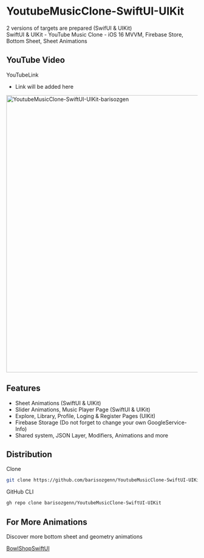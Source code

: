 
# YoutubeMusicClone-SwiftUI-UIKit
2 versions of targets are prepared (SwifUI & UIKit)</br>
SwiftUI & UIKit - YouTube Music Clone - iOS 16 MVVM, Firebase Store, Bottom Sheet, Sheet Animations


## YouTube Video

YouTubeLink
- Link will be added here
<img src="https://repository-images.githubusercontent.com/567665729/5ac3daaf-b73d-44e5-a143-8edd2c629f1e" width="729" title="YoutubeMusicClone-SwiftUI-UIKit-barisozgen"/>


## Features

- Sheet Animations (SwiftUI & UIKit)
- Slider Animations, Music Player Page (SwiftUI & UIKit)
- Explore, Library, Profile, Loging & Register Pages (UIKit)
- Firebase Storage (Do not forget to change your own GoogleService-Info)
- Shared system, JSON Layer, Modifiers, Animations and more

  
## Distribution

Clone

```bash
git clone https://github.com/barisozgenn/YoutubeMusicClone-SwiftUI-UIKit
```
GitHub CLI

```bash
gh repo clone barisozgenn/YoutubeMusicClone-SwiftUI-UIKit
```

## For More Animations

Discover more bottom sheet and geometry animations

[BowlShopSwiftUI](https://github.com/barisozgenn/BowlShopSwiftUI)
  
